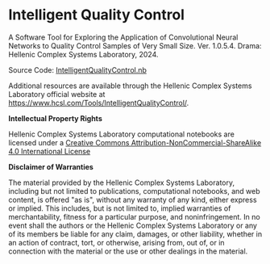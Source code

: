 # Intelligent Quality Control

A Software Tool for Exploring the Application of Convolutional Neural Networks to Quality Control Samples of Very Small Size. Ver. 1.0.5.4. Drama: Hellenic Complex Systems Laboratory, 2024.

Source Code: [IntelligentQualityControl.nb](IntelligentQualityControl.nb)

Additional resources are available through the Hellenic Complex Systems Laboratory official website at https://www.hcsl.com/Tools/IntelligentQualityControl/.

**Intellectual Property Rights**

Hellenic Complex Systems Laboratory computational notebooks are licensed under a [Creative Commons Attribution-NonCommercial-ShareAlike 4.0 International License](https://creativecommons.org/licenses/by-nc-sa/4.0/)

**Disclaimer of Warranties**

 The material provided by the Hellenic Complex Systems Laboratory, including but not limited to publications, computational notebooks, and web content, is offered "as is", without any warranty of any kind, either express or implied. This includes, but is not limited to, implied warranties of merchantability, fitness for a particular purpose, and noninfringement. In no event shall the authors or the Hellenic Complex Systems Laboratory or any of its members be liable for any claim, damages, or other liability, whether in an action of contract, tort, or otherwise, arising from, out of, or in connection with the material or the use or other dealings in the material.